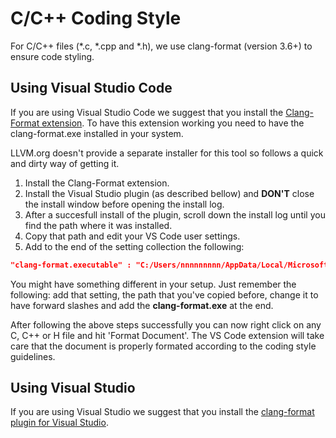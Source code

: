# C/C++ Coding Style

For C/C++ files (*.c, *.cpp and *.h), we use clang-format (version 3.6+) to ensure code styling. 

## Using Visual Studio Code

If you are using Visual Studio Code we suggest that you install the [Clang-Format extension](https://marketplace.visualstudio.com/items?itemName=xaver.clang-format).
To have this extension working you need to have the clang-format.exe installed in your system.

LLVM.org doesn't provide a separate installer for this tool so follows a quick and dirty way of getting it.

1. Install the Clang-Format extension.
2. Install the Visual Studio plugin (as described bellow) and **DON'T** close the install window before opening the install log.
3. After a succesfull install of the plugin, scroll down the install log until you find the path where it was installed.
4. Copy that path and edit your VS Code user settings.
5. Add to the end of the setting collection the following:

```json
"clang-format.executable" : "C:/Users/nnnnnnnnn/AppData/Local/Microsoft/VisualStudio/14.0/Extensions/yyyyyy.zzzz/clang-format.exe"
```

You might have something different in your setup. 
Just remember the following: add that setting, the path that you've copied before, change it to have forward slashes and add the **clang-format.exe** at the end.

After following the above steps successfully you can now right click on any C, C++ or H file and hit 'Format Document'. The VS Code extension will take care that the document is properly formated according to the coding style guidelines.

## Using Visual Studio

If you are using Visual Studio we suggest that you install the [clang-format plugin for Visual Studio](http://llvm.org/builds/).
